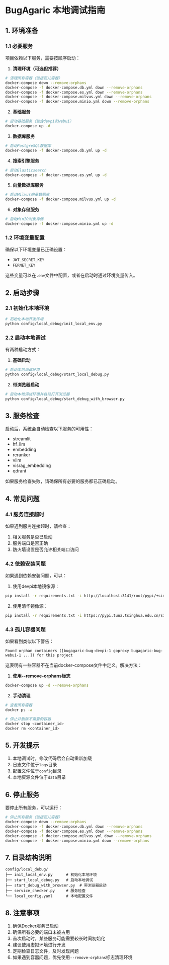 # BugAgaric 本地调试指南

## 1. 环境准备

### 1.1 必要服务
项目依赖以下服务，需要按顺序启动：

1. **清理环境（可选但推荐）**
```bash
# 清理所有容器（包括孤儿容器）
docker-compose down --remove-orphans
docker-compose -f docker-compose.db.yml down --remove-orphans
docker-compose -f docker-compose.es.yml down --remove-orphans
docker-compose -f docker-compose.milvus.yml down --remove-orphans
docker-compose -f docker-compose.minio.yml down --remove-orphans
```

2. **基础服务**
```bash
# 启动基础服务（包含devpi和webui）
docker-compose up -d
```

3. **数据库服务**
```bash
# 启动PostgreSQL数据库
docker-compose -f docker-compose.db.yml up -d
```

4. **搜索引擎服务**
```bash
# 启动Elasticsearch
docker-compose -f docker-compose.es.yml up -d
```

5. **向量数据库服务**
```bash
# 启动Milvus向量数据库
docker-compose -f docker-compose.milvus.yml up -d
```

6. **对象存储服务**
```bash
# 启动MinIO对象存储
docker-compose -f docker-compose.minio.yml up -d
```

### 1.2 环境变量配置
确保以下环境变量已正确设置：
- `JWT_SECRET_KEY`
- `FERNET_KEY`

这些变量可以在`.env`文件中配置，或者在启动时通过环境变量传入。

## 2. 启动步骤

### 2.1 初始化本地环境
```bash
# 初始化本地开发环境
python config/local_debug/init_local_env.py
```

### 2.2 启动本地调试
有两种启动方式：

1. **基础启动**
```bash
# 启动本地调试环境
python config/local_debug/start_local_debug.py
```

2. **带浏览器启动**
```bash
# 启动本地调试环境并自动打开浏览器
python config/local_debug/start_debug_with_browser.py
```

## 3. 服务检查

启动后，系统会自动检查以下服务的可用性：
- streamlit
- hf_llm
- embedding
- reranker
- vllm
- visrag_embedding
- qdrant

如果服务检查失败，请确保所有必要的服务都已正确启动。

## 4. 常见问题

### 4.1 服务连接超时
如果遇到服务连接超时，请检查：
1. 相关服务是否已启动
2. 服务端口是否正确
3. 防火墙设置是否允许相关端口访问

### 4.2 依赖安装问题
如果遇到依赖安装问题，可以：
1. 使用devpi本地镜像源：
```bash
pip install -r requirements.txt -i http://localhost:3141/root/pypi/+simple/
```

2. 使用清华镜像源：
```bash
pip install -r requirements.txt -i https://pypi.tuna.tsinghua.edu.cn/simple
```

### 4.3 孤儿容器问题
如果看到类似以下警告：
```
Found orphan containers ([bugagaric-bug-devpi-1 goproxy bugagaric-bug-webui-1 ...]) for this project
```

这表明有一些容器不在当前docker-compose文件中定义。解决方法：

1. **使用--remove-orphans标志**
```bash
docker-compose up -d --remove-orphans
```

2. **手动清理**
```bash
# 查看所有容器
docker ps -a

# 停止并删除不需要的容器
docker stop <container_id>
docker rm <container_id>
```

## 5. 开发提示

1. 本地调试时，修改代码后会自动重新加载
2. 日志文件位于`logs`目录
3. 配置文件位于`config`目录
4. 本地资源文件位于`data`目录

## 6. 停止服务

要停止所有服务，可以运行：
```bash
# 停止所有服务（包括孤儿容器）
docker-compose down --remove-orphans
docker-compose -f docker-compose.db.yml down --remove-orphans
docker-compose -f docker-compose.es.yml down --remove-orphans
docker-compose -f docker-compose.milvus.yml down --remove-orphans
docker-compose -f docker-compose.minio.yml down --remove-orphans
```

## 7. 目录结构说明

```
config/local_debug/
├── init_local_env.py      # 初始化本地环境
├── start_local_debug.py   # 启动本地调试
├── start_debug_with_browser.py  # 带浏览器启动
├── service_checker.py     # 服务检查
└── local_config.yaml      # 本地配置文件
```

## 8. 注意事项

1. 确保Docker服务已启动
2. 确保所有必要的端口未被占用
3. 首次启动时，某些服务可能需要较长时间初始化
4. 建议使用虚拟环境进行开发
5. 定期检查日志文件，及时发现问题
6. 如果遇到容器问题，优先使用`--remove-orphans`标志清理环境 